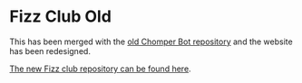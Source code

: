 # Fizz Club Old
This has been merged with the [old Chomper Bot repository](https://github.com/TundraFizz/Chomper-Bot-Old) and the website has been redesigned.

[The new Fizz club repository can be found here](https://github.com/TundraFizz/Fizz-Club).
